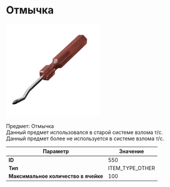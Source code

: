 # Отмычка

![Item Image](../img/550.webp?raw=true)

Предмет: Отмычка<br>Данный предмет использовался в старой системе взлома т/с.<br>Данный предмет более не используется в системе взлома т/с.


| Параметр | Значение |
|----------|----------|
| **ID** | 550 |
| **Тип** | ITEM_TYPE_OTHER |
| **Максимальное количество в ячейке** | 100 |

